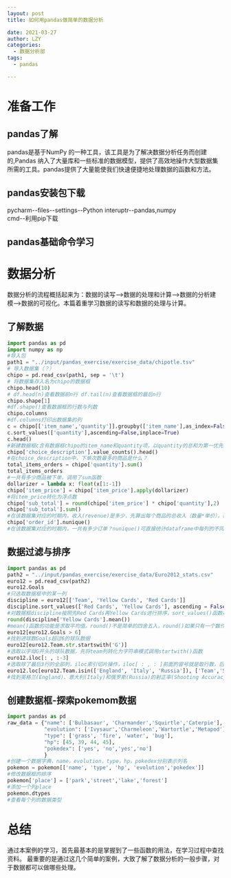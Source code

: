 ```yaml
---
layout: post
title: 如何用pandas做简单的数据分析

date: 2021-03-27
author: LZY
categories:
  - 数据分析部
tags:
  - pandas

---
```


 # 准备工作

 ## pandas了解

 pandas是基于NumPy 的一种工具，该工具是为了解决数据分析任务而创建的,Pandas 纳入了大量库和一些标准的数据模型，提供了高效地操作大型数据集所需的工具。pandas提供了大量能使我们快速便捷地处理数据的函数和方法。  

 ## pandas安装包下载

 pycharm--files--settings--Python interuptr--pandas,numpy  
 cmd--利用pip下载  

 ## pandas基础命令学习  

 # 数据分析

 数据分析的流程概括起来为：数据的读写-->数据的处理和计算-->数据的分析建模-->数据的可视化。本篇着重学习数据的读写和数据的处理与计算。

 ## 了解数据

```python
import pandas as pd
import numpy as np 
#导入包
path1 = "../input/pandas_exercise/exercise_data/chipotle.tsv"
# 导入数据集（？）
chipo = pd.read_csv(path1, sep = '\t')
# 将数据集存入名为chipo的数据框
chipo.head(10)
# df.head(n)查看数据前n行 df.tail(n)查看数据框的最后n行
chipo.shape[1]
#df.shape()查看数据框的行数与列数
chipo.columns
#df.columns打印出数据集的列
c = chipo[['item_name','quantity']].groupby(['item_name'],as_index=False).agg({'quantity':sum})
c.sort_values(['quantity'],ascending=False,inplace=True)
c.head()
#新建数据框c含有数据框chipo的item_name和quantity项，以quantity的总和为第一优先级排序
chipo['choice_description'].value_counts().head()
#在choice_description中，下单次数最多的商品是什么？
total_items_orders = chipo['quantity'].sum()
total_items_orders
#一共有多少商品被下单，调用了sum函数
dollarizer = lambda x: float(x[1:-1])
chipo['item_price'] = chipo['item_price'].apply(dollarizer)
#将item_price转化为浮点数
chipo['sub_total'] = round(chipo['item_price'] * chipo['quantity'],2)
chipo['sub_total'].sum()
#在该数据集对应的时期内，收入(revenue)是多少，先算出每个商品的总收入（数量*单价），在sum求和
chipo['order_id'].nunique()
#在该数据集对应的时期内，一共有多少订单？nunique()可直接统计dataframe中每列的不同值的个数,也可用于series,但不能用于list.返回的是不同值的个数.
```

## 数据过滤与排序

```python
import pandas as pd
path2 = "../input/pandas_exercise/exercise_data/Euro2012_stats.csv"  
euro12 = pd.read_csv(path2)
euro12.Goals
#只选取数据框中的某一列
discipline = euro12[['Team', 'Yellow Cards', 'Red Cards']]
discipline.sort_values(['Red Cards', 'Yellow Cards'], ascending = False)
#对数据框discipline按照先Red Cards再Yellow Cards进行排序，sort_values()函数排序具有优先级
round(discipline['Yellow Cards'].mean())
#mean()函数的功能是求取平均值。round()不是简单的四舍五入，round()如果只有一个数作为参数，不指定位数的时候，返回的是一个整数，而且是最靠近的整数（这点上类似四舍五入）。但是当出现.5的时候，两边的距离都一样，round()取靠近的偶数。当指定取舍的小数点位数的时候，一般情况也是使用四舍五入的规则，但是碰到.5的这样情况，如果要取舍的位数前的小数是奇数，则直接舍弃，如果偶数这向上取舍。
euro12[euro12.Goals > 6]
#找到进球数Goals超过6的球队数据
euro12[euro12.Team.str.startswith('G')]
#选取以字母G开头的球队数据，先将team列转化为字符串模式调用startwith()函数
euro12.iloc[: , :-3]
#选取除了最后3行的全部列，iloc索引切片操作，iloc[ : , : ]前面的冒号就是取行数，后面的冒号是取列数，遵循左闭右开原则
euro12.loc[euro12.Team.isin(['England', 'Italy', 'Russia']), ['Team','Shooting Accuracy']]
#找到英格兰(England)、意大利(Italy)和俄罗斯(Russia)的射正率(Shooting Accuracy)，loc——通过行标签索引行数据 ，iloc——通过行号索引行数据 ，ix——通过行标签或者行号索引行数据（基于loc和iloc 的混合)。标签切片，如’a’:‘c’，与序列切片如0:2不同，后者不包含index=2的元素，前者包含结束标签’c’所在的行。布尔类型数组作为标签，例如[True, False]等价于[‘a’,‘c’]。  
```

## 创建数据框-探索pokemom数据

```python
import pandas as pd
raw_data = {"name": ['Bulbasaur', 'Charmander','Squirtle','Caterpie'],
            "evolution": ['Ivysaur','Charmeleon','Wartortle','Metapod'],
            "type": ['grass', 'fire', 'water', 'bug'],
            "hp": [45, 39, 44, 45],
            "pokedex": ['yes', 'no','yes','no']                        
            }
#创建一个数据字典，name，evolution，type，hp，pokedex分别表示列名
pokemon = pokemon[['name', 'type', 'hp', 'evolution','pokedex']]
#修改数据框的排序
pokemon['place'] = ['park','street','lake','forest']
#添加一个列place
pokemon.dtypes
#查看每个列的数据类型
```

# 总结

通过本案例的学习，首先最基本的是掌握到了一些函数的用法，在学习过程中查找资料。
最重要的是通过这几个简单的案例，大致了解了数据分析的一般步骤，对于数据都可以做哪些处理。